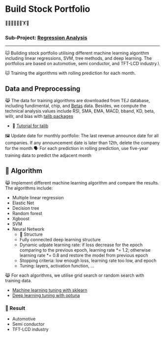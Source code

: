 # Build Stock Portfolio
🦁🙉😹🧑💗🦁🏋🐱
### Sub-Project: [Regression Analysis](https://github.com/KJJHHH/Build-Portfolio/tree/master/TEJ_portfolio)
---

🐱 Building stock portfolio utilising different machine learning algorithm including linear regressions, SVM, tree methods, and deep learning.
The portfolios are based on automotive, semi conductor, and TFT-LCD industry.\

🐱 Training the algorithms with rolling prediction for each month.

## Data and Preprocessing
😹 The data for training algorithms are downloaded from TEJ database, including fundimental, chip, and [Betas](https://api.tej.com.tw/columndoc.html?subId=51) data. Besides, we compute the technical analysis values include RSI, SMA, EMA, MACD, bband, KD, beta, willr, and bias with [talib packages](https://github.com/TA-Lib/ta-lib-python?tab=readme-ov-file#indicator-groups) 
- 📝 [Tutorial for talib](https://medium.com/ai%E8%82%A1%E4%BB%94/%E7%94%A8-python-%E5%BF%AB%E9%80%9F%E8%A8%88%E7%AE%97-158-%E7%A8%AE%E6%8A%80%E8%A1%93%E6%8C%87%E6%A8%99-26f9579b8f3a)

🖼️ Update date for monthly portfolio: The last revenue announce date for all companies. If any announcement date is later than 12th, delete the company for the month
🗣️ For each prediction in rolling prediction, use five-year training data to predict the adjacent month

## 🦁 Algorithm
😹 Implement different machine learning algorithm and compare the results. The algorithms include:
- Multiple linear regression
- Elastic Net
- Decision tree
- Random forest
- Xgboost
- SVM
- Neural Network
    - 📝 Structure
    - Fully connected deep learning structure
    - Dynamic udpate learning rate: if loss decrease for the epoch comparing to the previous epoch, learning rate *= 1.2; otherwise learning rate *= 0.8 and restore the model from previous epoch
    - Stopping criteria: low enough loss, learning rate too low, and epoch
    - Tuning: layers, activation function, ...

😹 For each algorithms, we utilise grid search or random search with training data.
- [Machine learning tuning with sklearn](https://scikit-learn.org/stable/modules/grid_search.html)
- [Deep learning tuning with optuna](https://github.com/optuna/optuna)

### 🦁 Result
- Automotive
- Semi conductor
- TFT-LCD industry

